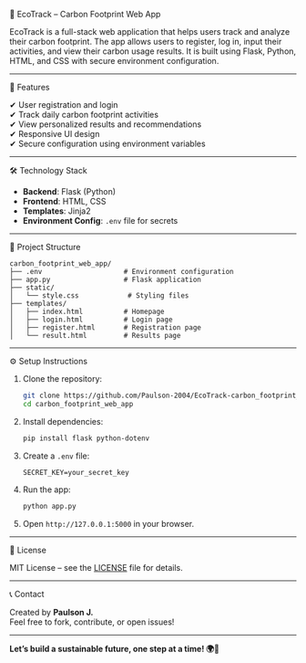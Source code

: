 
🌱 EcoTrack – Carbon Footprint Web App

EcoTrack is a full-stack web application that helps users track and analyze their carbon footprint. The app allows users to register, log in, input their activities, and view their carbon usage results. It is built using Flask, Python, HTML, and CSS with secure environment configuration.

---

🚀 Features

✔ User registration and login  
✔ Track daily carbon footprint activities  
✔ View personalized results and recommendations  
✔ Responsive UI design  
✔ Secure configuration using environment variables

---

🛠 Technology Stack

- **Backend**: Flask (Python)  
- **Frontend**: HTML, CSS  
- **Templates**: Jinja2  
- **Environment Config**: `.env` file for secrets

---

📂 Project Structure

```
carbon_footprint_web_app/
├── .env                    # Environment configuration
├── app.py                  # Flask application
├── static/
│   └── style.css            # Styling files
├── templates/
│   ├── index.html          # Homepage
│   ├── login.html          # Login page
│   ├── register.html       # Registration page
│   └── result.html         # Results page
```

---

⚙ Setup Instructions

1. Clone the repository:
   ```bash
   git clone https://github.com/Paulson-2004/EcoTrack-carbon_footprint_web_app.git
   cd carbon_footprint_web_app
   ```

2. Install dependencies:
   ```bash
   pip install flask python-dotenv
   ```

3. Create a `.env` file:
   ```env
   SECRET_KEY=your_secret_key
   ```

4. Run the app:
   ```bash
   python app.py
   ```

5. Open `http://127.0.0.1:5000` in your browser.

---

📜 License

MIT License – see the [LICENSE](LICENSE) file for details.

---

📞 Contact

Created by **Paulson J.**  
Feel free to fork, contribute, or open issues!

---

**Let’s build a sustainable future, one step at a time! 🌍💚**
